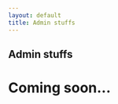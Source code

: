 ```yaml
---
layout: default
title: Admin stuffs
---
```


<div class="content">
	<div class="jumbotron clearfix">
		<div class="container">
       <h2 class="page-title arvo">Admin stuffs</h2>
    </div>
	</div>
  <div class="container">
    <h1 class="arvo">Coming soon...</h1>
  </div>
</div>